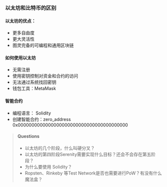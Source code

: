 ### 以太坊和比特币的区别

#### 以太坊的优点：
- 更多自由度
- 更大灵活性
- 图灵完备的可编程和通用区块链

#### 如何使用以太坊
- 无需注册
- 使用密钥控制对资金和合约的访问
- 无法通过系统找回密钥
- 钱包工具：MetaMask

#### 智能合约
- 编程语言： Solidity
- 创建智能合约：zero_address  0x0000000000000000000000000000000000000000

> #### Questions
> - 以太坊的几个阶段，什么叫硬分叉？
> - 以太坊的第四阶段Serenity需要实现什么目标？还会不会存在第五阶段？
> - 为什么要使用 Solidity？
> - Ropsten、Rinkeby 等Test Network是否也需要进行PoW？有没有什么魔法盒？
